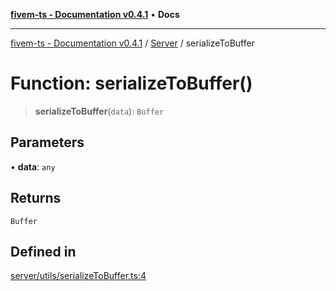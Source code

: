 [**fivem-ts - Documentation v0.4.1**](../../../README.md) • **Docs**

***

[fivem-ts - Documentation v0.4.1](../../../README.md) / [Server](../README.md) / serializeToBuffer

# Function: serializeToBuffer()

> **serializeToBuffer**(`data`): `Buffer`

## Parameters

• **data**: `any`

## Returns

`Buffer`

## Defined in

[server/utils/serializeToBuffer.ts:4](https://github.com/Purpose-Dev/fivem-ts/blob/af9f57481b70813a163451854c2103aaaed13195/src/server/utils/serializeToBuffer.ts#L4)
